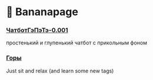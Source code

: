 # 🍌 Bananapage

### [ЧатботГэПэТэ-0.001](ChatBot/index.html)

простенький и глупенький чатбот с прикольным фоном

### [Горы](Mountains/index.html)

Just sit and relax (and learn some new tags)